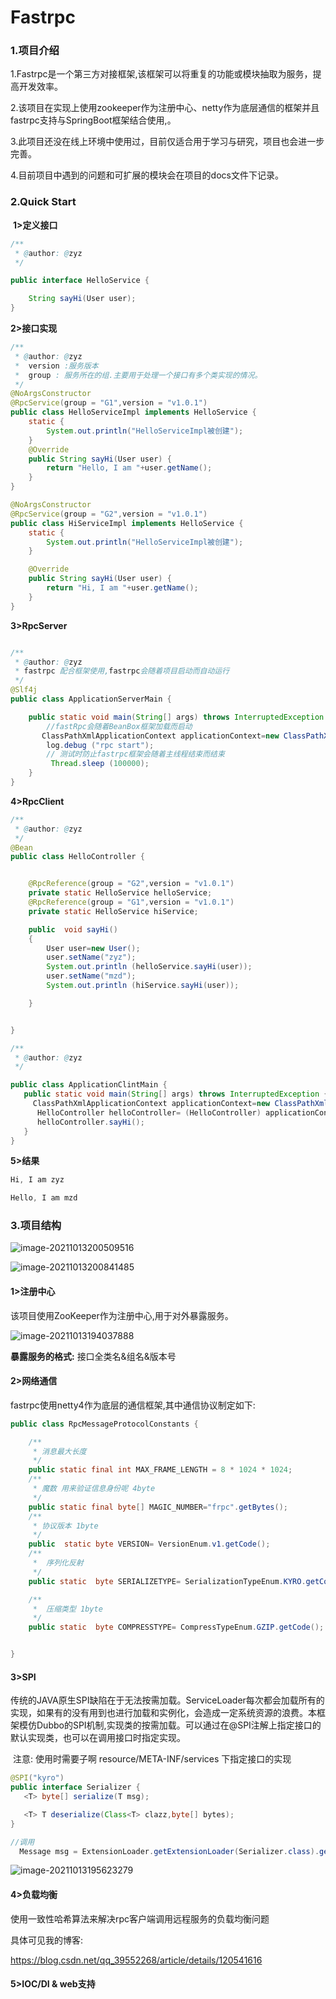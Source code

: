 

# Fastrpc

### 1.项目介绍

1.Fastrpc是一个第三方对接框架,该框架可以将重复的功能或模块抽取为服务，提高开发效率。

2.该项目在实现上使用zookeeper作为注册中心、netty作为底层通信的框架并且fastrpc支持与SpringBoot框架结合使用,。

3.此项目还没在线上环境中使用过，目前仅适合用于学习与研究，项目也会进一步完善。

4.目前项目中遇到的问题和可扩展的模块会在项目的docs文件下记录。

### 2.Quick Start

​      **1>定义接口**

```java
/**
 * @author: @zyz
 */

public interface HelloService {

    String sayHi(User user);
}
```

   **2>接口实现**

```java
/**
 * @author: @zyz
 *  version :服务版本
 *  group : 服务所在的组.主要用于处理一个接口有多个类实现的情况。
 */
@NoArgsConstructor
@RpcService(group = "G1",version = "v1.0.1")
public class HelloServiceImpl implements HelloService {
    static {
        System.out.println("HelloServiceImpl被创建");
    }
    @Override
    public String sayHi(User user) {
        return "Hello, I am "+user.getName();
    }
}


```

```java
@NoArgsConstructor
@RpcService(group = "G2",version = "v1.0.1")
public class HiServiceImpl implements HelloService {
    static {
        System.out.println("HelloServiceImpl被创建");
    }

    @Override
    public String sayHi(User user) {
        return "Hi, I am "+user.getName();
    }
}
```

**3>RpcServer**

```java

/**
 * @author: @zyz
 * fastrpc 配合框架使用,fastrpc会随着项目启动而自动运行
 */
@Slf4j
public class ApplicationServerMain {

    public static void main(String[] args) throws InterruptedException {
        //fastRpc会随着BeanBox框架加载而启动
       ClassPathXmlApplicationContext applicationContext=new ClassPathXmlApplicationContext ("classpath:beanbox.xml");
        log.debug ("rpc start");
        // 测试时防止fastrpc框架会随着主线程结束而结束
         Thread.sleep (100000);
    }
}

```

**4>RpcClient**

```java
/**
 * @author: @zyz
 */
@Bean
public class HelloController {


    @RpcReference(group = "G2",version = "v1.0.1")
    private static HelloService helloService;
    @RpcReference(group = "G1",version = "v1.0.1")
    private static HelloService hiService;

    public  void sayHi()
    {
        User user=new User();
        user.setName("zyz");
        System.out.println (helloService.sayHi(user));
        user.setName("mzd");
        System.out.println (hiService.sayHi(user));

    }


}
```

```java
/**
 * @author: @zyz
 */

public class ApplicationClintMain {
   public static void main(String[] args) throws InterruptedException {
     ClassPathXmlApplicationContext applicationContext=new ClassPathXmlApplicationContext ("classpath:beanbox.xml");
      HelloController helloController= (HelloController) applicationContext.getBean("helloController");
      helloController.sayHi();
   }
}
```

**5>结果**

```java
Hi, I am zyz

Hello, I am mzd
```



### 3.项目结构

![image-20211013200509516](img/image-20211013200509516.png)

![image-20211013200841485](img/image-20211013200841485.png)

#### 1>注册中心

 该项目使用ZooKeeper作为注册中心,用于对外暴露服务。

![image-20211013194037888](img/image-20211013194037888.png)

**暴露服务的格式:**    接口全类名&组名&版本号

#### 2>网络通信

  fastrpc使用netty4作为底层的通信框架,其中通信协议制定如下:

```java
public class RpcMessageProtocolConstants {

    /**
     * 消息最大长度
     */
    public static final int MAX_FRAME_LENGTH = 8 * 1024 * 1024;
    /**
     * 魔数 用来验证信息身份呢 4byte
     */
    public static final byte[] MAGIC_NUMBER="frpc".getBytes();
    /**
     * 协议版本 1byte
     */
    public  static byte VERSION= VersionEnum.v1.getCode();
    /**
     *  序列化反射
     */
    public static  byte SERIALIZETYPE= SerializationTypeEnum.KYRO.getCode();

    /**
     *  压缩类型 1byte
     */
    public static  byte COMPRESSTYPE= CompressTypeEnum.GZIP.getCode();


}
```

#### 3>SPI

​        传统的JAVA原生SPI缺陷在于无法按需加载。ServiceLoader每次都会加载所有的实现，如果有的没有用到也进行加载和实例化，会造成一定系统资源的浪费。本框架模仿Dubbo的SPI机制,实现类的按需加载。可以通过在@SPI注解上指定接口的默认实现类，也可以在调用接口时指定实现。

​        注意: 使用时需要子啊 resource/META-INF/services 下指定接口的实现

```java
@SPI("kyro")
public interface Serializer {
   <T> byte[] serialize(T msg);

   <T> T deserialize(Class<T> clazz,byte[] bytes);
}

//调用
  Message msg = ExtensionLoader.getExtensionLoader(Serializer.class).getExtension(SerializationTypeEnum.getName("json").deserialize(clazz, bytes);
```

![image-20211013195623279](img/image-20211013195623279.png)

#### 4>负载均衡

使用一致性哈希算法来解决rpc客户端调用远程服务的负载均衡问题

具体可见我的博客: 

https://blog.csdn.net/qq_39552268/article/details/120541616



#### 5>IOC/DI & web支持















